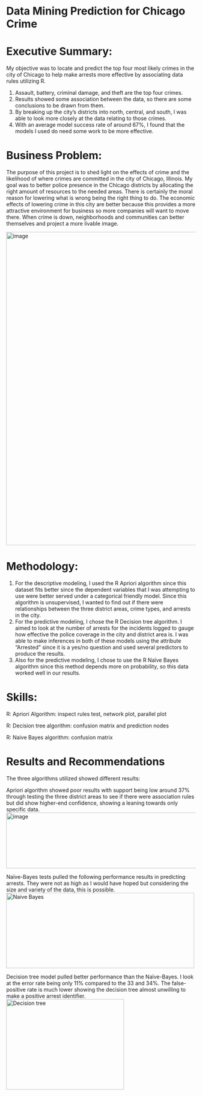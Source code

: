 # Data Mining Prediction for Chicago Crime
# Executive Summary:
My objective was to locate and predict the top four most likely crimes in the city of Chicago to help make arrests more effective by associating data rules utilizing R. 
1. Assault, battery, criminal damage, and theft are the top four crimes.
2. Results showed some association between the data, so there are some conclusions to be drawn from them.  
3. By breaking up the city’s districts into north, central, and south, I was able to look more closely at the data relating to those crimes. 
4. With an average model success rate of around 67%, I found that the models I used do need some work to be more effective.

# Business Problem:
The purpose of this project is to shed light on the effects of crime and the likelihood of where crimes are committed in the city of Chicago, Illinois. My goal was to better police presence in the Chicago districts by allocating the right amount of resources to the needed areas. There is certainly the moral reason for lowering what is wrong being the right thing to do. The economic effects of lowering crime in this city are better because this provides a more attractive environment for business so more companies will want to move there. When crime is down, neighborhoods and communities can better themselves and project a more livable image.

<img width="1199" height="831" alt="image" src="https://github.com/user-attachments/assets/b6043e04-e1f7-4e4b-aaa4-5bd27faf5927" />

# Methodology:
1. For the descriptive modeling, I used the R Apriori algorithm since this dataset fits better since the dependent variables that I was attempting to use were better served under a categorical friendly model. Since this algorithm is unsupervised, I wanted to find out if there were relationships between the three district areas, crime types, and arrests in the city.
2. For the predictive modeling, I chose the R Decision tree algorithm. I aimed to look at the number of arrests for the incidents logged to gauge how effective the police coverage in the city and district area is. I was able to make inferences in both of these models using the attribute “Arrested” since it is a yes/no question and used several predictors to produce the results.
3. Also for the predictive modeling, I chose to use the R Naïve Bayes algorithm since this method depends more on probability, so this data worked well in our results.

# Skills:
R: Apriori Algorithm: inspect rules test, network plot, parallel plot

R: Decision tree algorithm: confusion matrix and prediction nodes

R: Naive Bayes algorithm: confusion matrix

# Results and Recommendations
The three algorithms utilized showed different results:

Apriori algorithm showed poor results with support being low around 37% through testing the three district areas to see if there were association rules but did show higher-end confidence, showing a leaning towards only specific data.
<img width="840" height="148" alt="image" src="https://github.com/user-attachments/assets/e6673fab-b7ce-4787-aaf9-b31dd7580642" />


Naïve-Bayes tests pulled the following performance results in predicting arrests. They were not as high as I would have hoped but considering the size and variety of the data, this is possible.
<img width="500" height="200" alt="Naive Bayes" src="https://github.com/user-attachments/assets/9e7e3029-675f-4d6d-a906-beb3f764add1" />


Decision tree model pulled better performance than the Naïve-Bayes. I look at the error rate being only 11% compared to the 33 and 34%. The false-positive rate is much lower showing the decision tree almost unwilling to make a positive arrest identifier.
<img width="313" height="240" alt="Decision tree" src="https://github.com/user-attachments/assets/7d3274e5-8570-4579-90cd-06a2dcb33644" />






